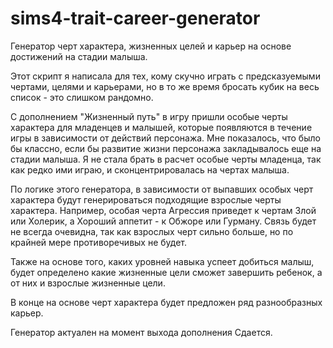 # sims4-trait-career-generator
Генератор черт характера, жизненных целей и карьер на основе достижений на стадии малыша.

Этот скрипт я написала для тех, кому скучно играть с предсказуемыми чертами, целями и карьерами, но в то же время бросать кубик на весь список - это слишком рандомно. 

С дополнением "Жизненный путь" в игру пришли особые черты характера для младенцев и малышей, которые появляются в течение игры в зависимости от действий персонажа. Мне показалось, что было бы классно, если бы развитие жизни персонажа закладывалось еще на стадии малыша. Я не стала брать в расчет особые черты младенца, так как редко ими играю, и сконцентрировалась на чертах малыша.

По логике этого генератора, в зависимости от выпавших особых черт характера будут генерироваться подходящие взрослые черты характера. Например, особая черта Агрессия приведет к чертам Злой или Холерик, а Хороший аппетит - к Обжоре или Гурману. Связь будет не всегда очевидна, так как взрослых черт сильно больше, но по крайней мере противоречивых не будет.

Также на основе того, каких уровней навыка успеет добиться малыш, будет определено какие жизненные цели сможет завершить ребенок, а от них и взрослые жизненные цели.

В конце на основе черт характера будет предложен ряд разнообразных карьер.

Генератор актуален на момент выхода дополнения Сдается.
